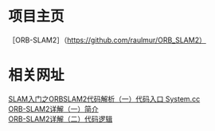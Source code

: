 # 项目主页
［ORB-SLAM2］（https://github.com/raulmur/ORB_SLAM2）  
# 相关网址
[SLAM入门之ORBSLAM2代码解析（一）代码入口 System.cc](https://blog.csdn.net/zqnnn/article/details/79381020)    
[ORB-SLAM2详解（一）简介](https://blog.csdn.net/u010128736/article/details/53157605)    
[ORB-SLAM2详解（二）代码逻辑](https://blog.csdn.net/u010128736/article/details/53169832)    

